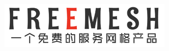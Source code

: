 <p align="center">
<img src="docs/assets/img/freemesh.png" alt="Free Mesh" title="Free Mesh" />
</p>
